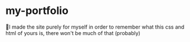 # my-portfolio
🌸I made the site purely for myself in order to remember what this css and html of yours
is, there won't be much of that (probably)
